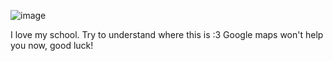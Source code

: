 ![image](https://github.com/1nv1sibl3/OS-CTF/assets/120787381/45fe7941-6071-441a-b577-de64f0ad0a45)

I love my school. Try to understand where this is :3 Google maps won't help you now, good luck!

